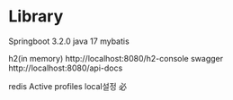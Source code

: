# Library
Springboot 3.2.0
java 17
mybatis

h2(in memory)
    http://localhost:8080/h2-console
swagger
    http://localhost:8080/api-docs

redis
Active profiles local설정 必

